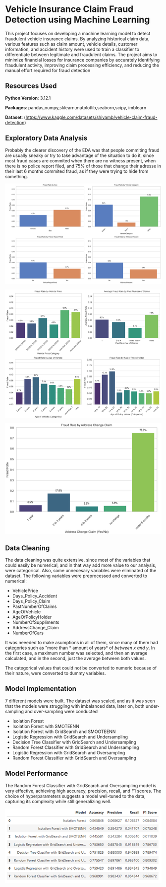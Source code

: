 # Vehicle Insurance Claim Fraud Detection using Machine Learning 

This project focuses on developing a machine learning model to detect fraudulent vehicle insurance claims. By analyzing historical claim data, various features such as claim amount, vehicle details, customer information, and accident history were used to train a classifier to differentiate between legitimate and fraudulent claims. The project aims to minimize financial losses for insurance companies by accurately identifying fraudulent activity, improving claim processing efficiency, and reducing the manual effort required for fraud detection

## Resources Used

**Python Version**: 3.12.1

**Packages**: pandas,numpy,sklearn,matplotlib,seaborn,scipy, imblearn

**Dataset**: (https://www.kaggle.com/datasets/shivamb/vehicle-claim-fraud-detection)

## Exploratory Data Analysis

Probably the clearer discovery of the EDA was that people commiting fraud are usually sneaky or try to take advantage of the situation to do it, since most fraud cases are commited when there are no witness present, when there is no police report filed, and 75% of those that change their adresse in their last 6 months commited fraud, as if they were trying to hide from something.

![Example Image](images/q.png)

![Example Image](images/w.png)

![Example Image](images/e.png)

## Data Cleaning

The data cleaning was quite extensive, since most of the variables that could easily be numerical, and in that way add more value to our analysis, were categorical. Also, some unnecesary variables were eliminated of the dataset.
The following variables were preprocessed and converted to numerical:

* VehiclePrice
* Days_Policy_Accident
* Days_Policy_Claim
* PastNumberOfClaims
* AgeOfVehicle
* AgeOfPolicyHolder
* NumberOfSuppliments
* AddressChange_Claim
* NumberOfCars

It was neeeded to make asumptions in all of them, since many of them had categories such as "more than * amount of years* of *between x and y*. In the first case, a maximum number was selected, and then an average calculated, and in the second, just the average between both values.

The categorical values that could not be converted to numeric because of their nature, were converted to dummy variables.

## Model Implementation

7 different models were built. The dataset was scaled, and as it was seen that the models were struggling with imbalanced data, later on, both under-sampling and over-sampling were conducted

* Isolation Forest
* Isolation Forest with SMOTEENN
* Isolation Forest with GridSearch and SMOOTEENN
* Logistic Regression with GridSearch and Undersampling
* Decision Tree Classifier with GridSearch and Undersampling
* Random Forest Classifier with GridSearch and Undersampling
* Logistic Regression with GridSearch and Oversampling
* Random Forest Classifier with GridSearch and Oversampling

## Model Performance

The Random Forest Classifier with GridSearch and Oversampling model is very effective, achieving high accuracy, precision, recall, and F1 scores. The choice of hyperparameters suggests a model well-tuned to the data, capturing its complexity while still generalizing well.

![Example Image](images/r.png)

